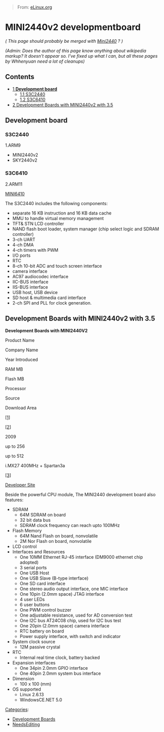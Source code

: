 > From: [eLinux.org](http://eLinux.org/MINI2440v2_developmentboard "http://eLinux.org/MINI2440v2_developmentboard")


# MINI2440v2 developmentboard



*( This page should probably be merged with
[Mini2440](http://eLinux.org/Mini2440 "Mini2440") ? )*

*(Admin: Does the author of this page know anything about wikipedia
markup? It doesn't appear so. I've fixed up what I can, but all these
pages by Whhenyuan need a lot of cleanups)*

## Contents

-   [1 **Development board**](#development-board)
    -   [1.1 S3C2440](#s3c2440)
    -   [1.2 S3C6410](#s3c6410)
-   [2 Development Boards with MINI2440v2 with
    3.5](#development-boards-with-mini2440v2-with-3-5)

## **Development board**

### S3C2440

1.ARM9

-   MINI2440v2
-   SKY2440v2



### S3C6410

2.ARM11

[MINI6410](http://www.hycshop.com/mini6410-c-1_8/)

The S3C2440 includes the following components:

-   separate 16 KB instruction and 16 KB data cache
-   MMU to handle virtual memory management
-   TFT& STN LCD controller
-   NAND flash boot loader, system manager (chip select logic and SDRAM
    controller)
-   3-ch UART
-   4-ch DMA
-   4-ch timers with PWM
-   I/O ports
-   RTC
-   8-ch 10-bit ADC and touch screen interface
-   camera interface
-   AC97 audiocodec interface
-   IIC-BUS interface
-   IIS-BUS interface
-   USB host, USB device
-   SD host & multimedia card interface
-   2-ch SPI and PLL for clock generation.

## Development Boards with MINI2440v2 with 3.5

**Development Boards with MINI2440V2**

Product Name

Company Name

Year
Introduced

RAM
MB

Flash
MB

Processor

Source

Download Area

[[1]](http://www.developmentboard.net/index.php/productdetail/Development+board/ARM9/SAMSUNG/S3C2440/MINI2440v2+with+MegaDisplay+3.5/info/1)

[[2]](http://www.developmentboard.net)

2009

up to 256

up to 512

i.MX27 400MHz + Spartan3a

[[3]](http://www.developmentboard.net/index.php/productdetail/Development+board/ARM9/SAMSUNG/S3C2440/MINI2440v2+with+MegaDisplay+3.5/info/1)

[Developer Site](http://www.developmentboard.net)






 Beside the powerful CPU module, The MINI2440 development board also
features:

-   SDRAM
    -   64M SDRAM on board
    -   32 bit data bus
    -   SDRAM clock frequency can reach upto 100MHz
-   Flash Memory
    -   64M Nand Flash on board, nonvolatile
    -   2M Nor Flash on board, nonvolatile
-   LCD control
-   Interfaces and Resources
    -   One 10MM Ethernet RJ-45 interface (DM9000 ethernet chip adopted)
    -   3 serial ports
    -   One USB Host
    -   One USB Slave (B-type interface)
    -   One SD card interface
    -   One stereo audio output interface, one MIC interface
    -   One 10pin (2.0mm space) JTAG interface
    -   4 user LEDs
    -   6 user buttons
    -   One PWM control buzzer
    -   One adjustable resistance, used for AD conversion test
    -   One I2C bus AT24C08 chip, used for I2C bus test
    -   One 20pin (2.0mm space) camera interface
    -   RTC battery on board
    -   Power supply interface, with switch and indicator
-   System clock source
    -   12M passive crystal
-   RTC
    -   Internal real time clock, battery backed
-   Expansion interfaces
    -   One 34pin 2.0mm GPIO interface
    -   One 40pin 2.0mm system bus interface
-   Dimension
    -   100 x 100 (mm)
-   OS supported
    -   Linux 2.6.13
    -   WindowsCE.NET 5.0


[Categories](http://eLinux.org/Special:Categories "Special:Categories"):

-   [Development
    Boards](http://eLinux.org/Category:Development_Boards "Category:Development Boards")
-   [NeedsEditing](http://eLinux.org/Category:NeedsEditing "Category:NeedsEditing")

